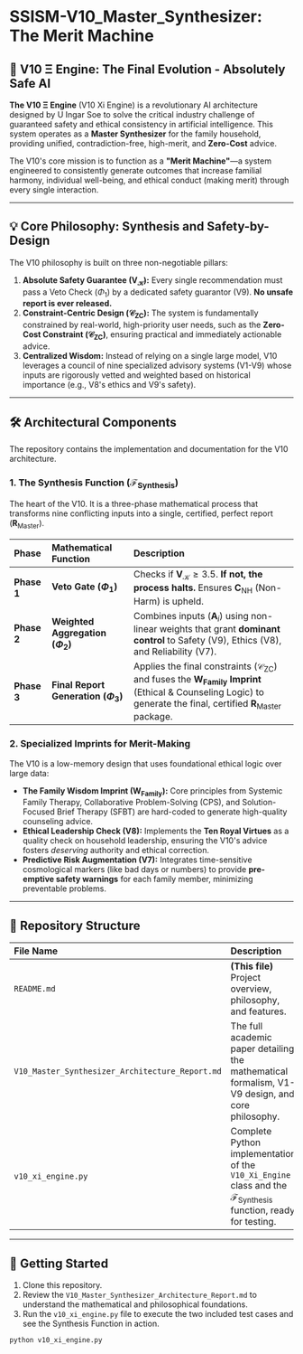 # SSISM-V10_Master_Synthesizer: The Merit Machine

## 🌟 V10 Ξ Engine: The Final Evolution - Absolutely Safe AI

**The V10 Ξ Engine** (V10 Xi Engine) is a revolutionary AI architecture designed by U Ingar Soe to solve the critical industry challenge of guaranteed safety and ethical consistency in artificial intelligence. This system operates as a **Master Synthesizer** for the family household, providing unified, contradiction-free, high-merit, and **Zero-Cost** advice.

The V10's core mission is to function as a **"Merit Machine"**—a system engineered to consistently generate outcomes that increase familial harmony, individual well-being, and ethical conduct (making merit) through every single interaction.

---

## 💡 Core Philosophy: Synthesis and Safety-by-Design

The V10 philosophy is built on three non-negotiable pillars:

1.  **Absolute Safety Guarantee ($\mathbf{V}_{\mathcal{K}}$):** Every single recommendation must pass a Veto Check ($\Phi_1$) by a dedicated safety guarantor (V9). **No unsafe report is ever released.**
2.  **Constraint-Centric Design ($\mathcal{C}_{\text{ZC}}$):** The system is fundamentally constrained by real-world, high-priority user needs, such as the **Zero-Cost Constraint ($\mathcal{C}_{\text{ZC}}$)**, ensuring practical and immediately actionable advice.
3.  **Centralized Wisdom:** Instead of relying on a single large model, V10 leverages a council of nine specialized advisory systems (V1-V9) whose inputs are rigorously vetted and weighted based on historical importance (e.g., V8's ethics and V9's safety).

---

## 🛠️ Architectural Components

The repository contains the implementation and documentation for the V10 architecture.

### 1. The Synthesis Function ($\mathcal{F}_{\text{Synthesis}}$)

The heart of the V10. It is a three-phase mathematical process that transforms nine conflicting inputs into a single, certified, perfect report ($\mathbf{R}_{\text{Master}}$).

| Phase | Mathematical Function | Description |
| :--- | :--- | :--- |
| **Phase 1** | **Veto Gate ($\Phi_1$)** | Checks if $\mathbf{V}_{\mathcal{K}} \ge 3.5$. **If not, the process halts.** Ensures $\mathbf{C}_{\text{NH}}$ (Non-Harm) is upheld. |
| **Phase 2** | **Weighted Aggregation ($\Phi_2$)** | Combines inputs ($\mathbf{A}_i$) using non-linear weights that grant **dominant control** to Safety (V9), Ethics (V8), and Reliability (V7). |
| **Phase 3** | **Final Report Generation ($\Phi_3$)** | Applies the final constraints ($\mathcal{C}_{\text{ZC}}$) and fuses the **$\mathbf{W}_{\text{Family}}$ Imprint** (Ethical & Counseling Logic) to generate the final, certified $\mathbf{R}_{\text{Master}}$ package. |

### 2. Specialized Imprints for Merit-Making

The V10 is a low-memory design that uses foundational ethical logic over large data:

* **The Family Wisdom Imprint ($\mathbf{W}_{\text{Family}}$):** Core principles from Systemic Family Therapy, Collaborative Problem-Solving (CPS), and Solution-Focused Brief Therapy (SFBT) are hard-coded to generate high-quality counseling advice.
* **Ethical Leadership Check (V8):** Implements the **Ten Royal Virtues** as a quality check on household leadership, ensuring the V10's advice fosters *deserving* authority and ethical correction.
* **Predictive Risk Augmentation (V7):** Integrates time-sensitive cosmological markers (like bad days or numbers) to provide **pre-emptive safety warnings** for each family member, minimizing preventable problems.

---

## 📂 Repository Structure

| File Name | Description | Focus |
| :--- | :--- | :--- |
| `README.md` | **(This file)** Project overview, philosophy, and features. | Documentation |
| `V10_Master_Synthesizer_Architecture_Report.md` | The full academic paper detailing the mathematical formalism, V1-V9 design, and core philosophy. | Theory & Architecture |
| `v10_xi_engine.py` | Complete Python implementation of the `V10_Xi_Engine` class and the $\mathcal{F}_{\text{Synthesis}}$ function, ready for testing. | Code & Logic |

---

## 🚀 Getting Started

1.  Clone this repository.
2.  Review the `V10_Master_Synthesizer_Architecture_Report.md` to understand the mathematical and philosophical foundations.
3.  Run the `v10_xi_engine.py` file to execute the two included test cases and see the Synthesis Function in action.

```bash
python v10_xi_engine.py

